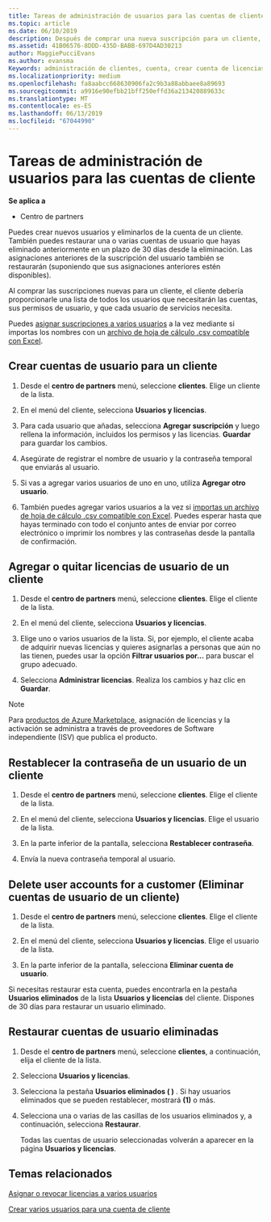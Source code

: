 ```yaml
---
title: Tareas de administración de usuarios para las cuentas de cliente | Centro de partners
ms.topic: article
ms.date: 06/10/2019
description: Después de comprar una nueva suscripción para un cliente, puedes asignar licencias a usuarios específicos.
ms.assetid: 41B06576-8DDD-435D-BABB-697D4AD30213
author: MaggiePucciEvans
ms.author: evansma
Keywords: administración de clientes, cuenta, crear cuenta de licencias, asignar licencias, administración de usuarios, contraseñas, restablecimiento de contraseña, cambiar contraseña
ms.localizationpriority: medium
ms.openlocfilehash: fa8aabcc668630906fa2c9b3a88abbaee8a89693
ms.sourcegitcommit: a9916e90efbb21bff250effd36a213420889633c
ms.translationtype: MT
ms.contentlocale: es-ES
ms.lasthandoff: 06/13/2019
ms.locfileid: "67044990"
---
```

# <a name="user-management-tasks-for-customer-accounts"></a>Tareas de administración de usuarios para las cuentas de cliente

**Se aplica a**

-  Centro de partners

Puedes crear nuevos usuarios y eliminarlos de la cuenta de un cliente. También puedes restaurar una o varias cuentas de usuario que hayas eliminado anteriormente en un plazo de 30 días desde la eliminación. Las asignaciones anteriores de la suscripción del usuario también se restaurarán (suponiendo que sus asignaciones anteriores estén disponibles).

Al comprar las suscripciones nuevas para un cliente, el cliente debería proporcionarle una lista de todos los usuarios que necesitarán las cuentas, sus permisos de usuario, y que cada usuario de servicios necesita.  

Puedes [asignar suscripciones a varios usuarios](bulk-license-provisioning-for-multiple-users.md) a la vez mediante si importas los nombres con un [archivo de hoja de cálculo .csv compatible con Excel](adding-multiple-users-to-a-customer-account.md).

<a href="" id="createuseraccounts"></a>

## <a name="create-user-accounts-for-a-customer"></a>Crear cuentas de usuario para un cliente

1.  Desde el **centro de partners** menú, seleccione **clientes**. Elige un cliente de la lista.

2.  En el menú del cliente, selecciona **Usuarios y licencias**.

3.  Para cada usuario que añadas, selecciona **Agregar suscripción** y luego rellena la información, incluidos los permisos y las licencias. **Guardar** para guardar los cambios.

4.  Asegúrate de registrar el nombre de usuario y la contraseña temporal que enviarás al usuario.

5.  Si vas a agregar varios usuarios de uno en uno, utiliza **Agregar otro usuario**.

6. También puedes agregar varios usuarios a la vez si [importas un archivo de hoja de cálculo .csv compatible con Excel](adding-multiple-users-to-a-customer-account.md). Puedes esperar hasta que hayas terminado con todo el conjunto antes de enviar por correo electrónico o imprimir los nombres y las contraseñas desde la pantalla de confirmación.

<a href="" id="userlicensing"></a>

## <a name="add-or-remove-user-licenses-for-a-customer"></a>Agregar o quitar licencias de usuario de un cliente

1.  Desde el **centro de partners** menú, seleccione **clientes**. Elige el cliente de la lista.

2.  En el menú del cliente, selecciona **Usuarios y licencias**.

3.  Elige uno o varios usuarios de la lista. Si, por ejemplo, el cliente acaba de adquirir nuevas licencias y quieres asignarlas a personas que aún no las tienen, puedes usar la opción **Filtrar usuarios por...** para buscar el grupo adecuado.

4.  Selecciona **Administrar licencias**. Realiza los cambios y haz clic en **Guardar**.

> [!NOTE]
> Para [productos de Azure Marketplace](sell-marketplace-products.md), asignación de licencias y la activación se administra a través de proveedores de Software independiente (ISV) que publica el producto.

<a href="" id="resetpassword"></a>

## <a name="reset-a-users-password-for-a-customer"></a>Restablecer la contraseña de un usuario de un cliente

1.  Desde el **centro de partners** menú, seleccione **clientes**. Elige el cliente de la lista.

2.  En el menú del cliente, selecciona **Usuarios y licencias**. Elige el usuario de la lista.

3.  En la parte inferior de la pantalla, selecciona **Restablecer contraseña**. 

4.  Envía la nueva contraseña temporal al usuario.

<a href="" id="deleteuseraccounts"></a>

## <a name="delete-user-accounts-for-a-customer"></a>Delete user accounts for a customer (Eliminar cuentas de usuario de un cliente)

1.  Desde el **centro de partners** menú, seleccione **clientes**. Elige el cliente de la lista.

2.  En el menú del cliente, selecciona **Usuarios y licencias**. Elige el usuario de la lista.

3.  En la parte inferior de la pantalla, selecciona **Eliminar cuenta de usuario**.

Si necesitas restaurar esta cuenta, puedes encontrarla en la pestaña **Usuarios eliminados** de la lista **Usuarios y licencias** del cliente. Dispones de 30 días para restaurar un usuario eliminado.

<a href="" id="restoreuseraccounts"></a>

## <a name="restore-deleted-user-accounts"></a>Restaurar cuentas de usuario eliminadas

1.  Desde el **centro de partners** menú, seleccione **clientes**, a continuación, elija el cliente de la lista.

2.  Selecciona **Usuarios y licencias**.

3.  Selecciona la pestaña **Usuarios eliminados ( )** . Si hay usuarios eliminados que se pueden restablecer, mostrará **(1)** o más.

4.  Selecciona una o varias de las casillas de los usuarios eliminados y, a continuación, selecciona **Restaurar**.

    Todas las cuentas de usuario seleccionadas volverán a aparecer en la página **Usuarios y licencias**.

## <a name="related-topics"></a>Temas relacionados


[Asignar o revocar licencias a varios usuarios](bulk-license-provisioning-for-multiple-users.md)

[Crear varios usuarios para una cuenta de cliente](adding-multiple-users-to-a-customer-account.md)